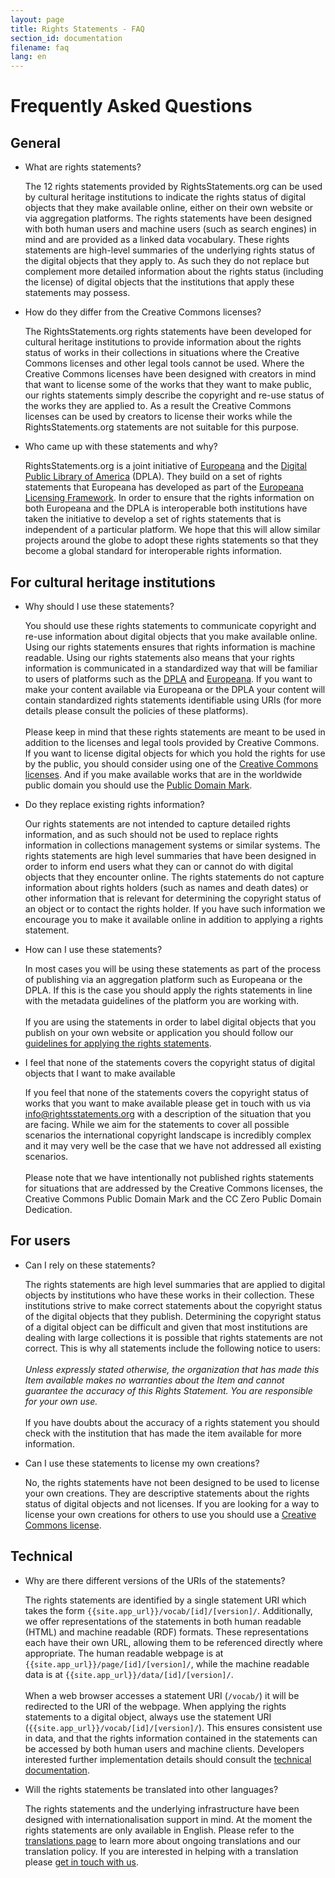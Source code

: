 ```yaml
---
layout: page
title: Rights Statements - FAQ
section_id: documentation
filename: faq
lang: en
---
```


# Frequently Asked Questions

<div class="faq">

## General

- What are rights statements?

    The 12 rights statements provided by RightsStatements.org can be used by cultural heritage institutions to indicate the rights status of digital objects that they make available online, either on their own website or via aggregation platforms. The rights statements have been designed with both human users and machine users (such as search engines) in mind and are provided as a linked data vocabulary. These rights statements are high-level summaries of the underlying rights status of the digital objects that they apply to. As such they do not replace but complement more detailed information about the rights status (including the license) of digital objects that the institutions that apply these statements may possess.

- How do they differ from the Creative Commons licenses?

    The RightsStatements.org rights statements have been developed for cultural heritage institutions to provide information about the rights status of works in their collections in situations where the Creative Commons licenses and other legal tools cannot be used. Where the Creative Commons licenses have been designed with creators in mind that want to license some of the works that they want to make public, our rights statements simply describe the copyright and re-use status of the works they are applied to. As a result the Creative Commons licenses can be used by creators to license their works while the RightsStatements.org statements are not suitable for this purpose.

- Who came up with these statements and why?

    RightsStatements.org is a joint initiative of [Europeana](http://www.europeana.edu/) and the [Digital Public Library of America](http://dp.la/) (DPLA). They build on a set of rights statements that Europeana has developed as part of the [Europeana Licensing Framework](http://pro.europeana.eu/page/europeana-licensing-framework). In order to ensure that the rights information on both Europeana and the DPLA is interoperable both institutions have taken the initiative to develop a set of rights statements that is independent of a particular platform. We hope that this will allow similar projects around the globe to adopt these rights statements so that they become a global standard for interoperable rights information.

## For cultural heritage institutions

- Why should I use these statements?

    You should use these rights statements to communicate copyright and re-use information about digital objects that you make available online. Using our rights statements ensures that rights information is machine readable. Using our rights statements also means that your rights information is communicated in a standardized way that will be familiar to users of platforms such as the [DPLA](https://dp.la/) and [Europeana](http://www.europeana.eu/). If you want to make your content available via Europeana or the DPLA your content will contain standardized rights statements identifiable using URIs (for more details please consult the policies of these platforms).<br/><br/>Please keep in mind that these rights statements are meant to be used in addition to the licenses and legal tools provided by Creative Commons. If you want to license digital objects for which you hold the rights for use by the public, you should consider using one of the [Creative Commons licenses](https://creativecommons.org/licenses/). And if you make available works that are in the worldwide public domain you should use the [Public Domain Mark](https://creativecommons.org/publicdomain/mark/1.0/).

- Do they replace existing rights information?

    Our rights statements are not intended to capture detailed rights information, and as such should not be used to replace rights information in collections management systems or similar systems. The rights statements are high level summaries that have been designed in order to inform end users what they can or cannot do with digital objects that they encounter online. The rights statements do not capture information about rights holders (such as names and death dates) or other information that is relevant for determining the copyright status of an object or to contact the rights holder. If you have such information we encourage you to make it available online in addition to applying a rights statement.

- How can I use these statements?

    In most cases you will be using these statements as part of the process of publishing via an aggregation platform such as Europeana or the DPLA. If this is the case you should apply the rights statements in line with the metadata guidelines of the platform you are working with. <br/><br/>If you are using the statements in order to label digital objects that you publish on your own website or application you should follow our [guidelines for applying the rights statements]({{site.app_url}}/en/documentation/usage_guidelines.html).

- I feel that none of the statements covers the copyright status of digital objects that I want to make available

    If you feel that none of the statements covers the copyright status of works that you want to make available please get in touch with us via [info@rightsstatements.org](mailto:info@rightsstatements.org) with a description of the situation that you are facing. While we aim for the statements to cover all possible scenarios the international copyright landscape is incredibly complex and it may very well be the case that we have not addressed all existing scenarios. <br/><br/>Please note that we have intentionally not published rights statements for situations that are addressed by the Creative Commons licenses, the Creative Commons Public Domain Mark and the CC Zero Public Domain Dedication.

## For users

- Can I rely on these statements?

    The rights statements are high level summaries that are applied to digital objects by institutions who have these works in their collection. These institutions strive to make correct statements about the copyright status of the digital objects that they publish. Determining the copyright status of a digital object can be difficult and given that most institutions are dealing with large collections it is possible that rights statements are not correct. This is why all statements include the following notice to users: <br/><br/>*Unless expressly stated otherwise, the organization that has made this Item available makes no warranties about the Item and cannot guarantee the accuracy of this Rights Statement. You are responsible for your own use.*<br/><br/> If you have doubts about the accuracy of a rights statement you should check with the institution that has made the item available for more information.

- Can I use these statements to license my own creations?

    No, the rights statements have not been designed to be used to license your own creations. They are descriptive statements about the rights status of digital objects and not licenses. If you are looking for a way to license your own creations for others to use you should use a [Creative Commons license](https://creativecommons.org/licenses/).

## Technical

- Why are there different versions of the URIs of the statements?

    The rights statements are identified by a single statement URI which takes the form `{{site.app_url}}/vocab/[id]/[version]/`. Additionally, we offer representations  of the statements in both human readable (HTML) and machine readable (RDF) formats. These representations  each have their own URL, allowing them to be referenced directly where appropriate. The human readable webpage is at `{{site.app_url}}/page/[id]/[version]/`, while the machine readable data is at `{{site.app_url}}/data/[id]/[version]/`. <br/><br/> When a web browser accesses a statement URI (`/vocab/`) it will be redirected to the URI of the webpage. When applying the rights statements to a digital object, always use the statement URI (`{{site.app_url}}/vocab/[id]/[version]/`). This ensures consistent use in data, and that the rights information contained in the statements can be accessed by both human users and machine clients. Developers interested further implementation details should consult the [technical documentation]({{site.app_url}}/en/documentation/).

- Will the rights statements be translated into other languages?

    The rights statements and the underlying infrastructure have been designed with internationalisation support in mind. At the moment the rights statements are only available in English. Please refer to the [translations page](/en/documentation/translations.html) to learn more about ongoing translations and our translation policy. If you are interested in helping with a translation please [get in touch with us]({{site.app_url}}/en/get_involved.html).

</div>
